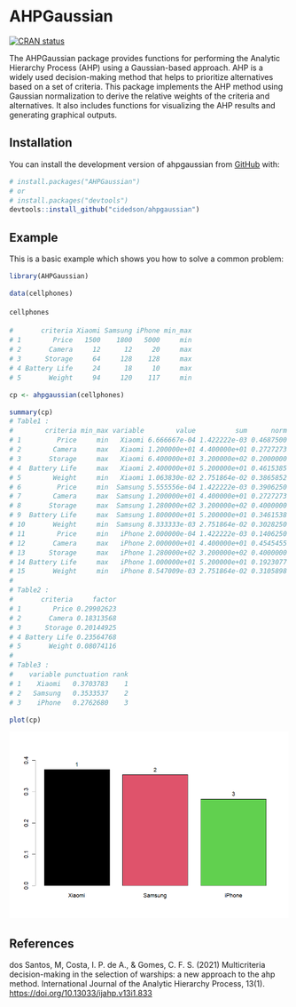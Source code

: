 # AHPGaussian

<!-- badges: start -->

[![CRAN status](https://www.r-pkg.org/badges/version/AHPGaussian)](https://CRAN.R-project.org/package=AHPGaussian)

<!-- badges: end -->

The AHPGaussian package provides functions for performing the Analytic Hierarchy Process (AHP) using a Gaussian-based approach. AHP is a widely used decision-making method that helps to prioritize alternatives based on a set of criteria. This package implements the AHP method using Gaussian normalization to derive the relative weights of the criteria and alternatives. It also includes functions for visualizing the AHP results and generating graphical outputs.

## Installation

You can install the development version of ahpgaussian from [GitHub](https://github.com/) with:

``` r
# install.packages("AHPGaussian")
# or
# install.packages("devtools")
devtools::install_github("cidedson/ahpgaussian")
```

## Example

This is a basic example which shows you how to solve a common problem:

``` r
library(AHPGaussian)
```

``` r 
data(cellphones)

cellphones 

#       criteria Xiaomi Samsung iPhone min_max
# 1        Price   1500    1800   5000     min
# 2       Camera     12      12     20     max
# 3      Storage     64     128    128     max
# 4 Battery Life     24      18     10     max
# 5       Weight     94     120    117     min
```

``` r
cp <- ahpgaussian(cellphones)
```

``` r
summary(cp)
# Table1 :
#        criteria min_max variable        value          sum      norm      mean         sd    factor
# 1         Price     min   Xiaomi 6.666667e-04 1.422222e-03 0.4687500 0.3333333 0.17140086 0.5142026
# 2        Camera     max   Xiaomi 1.200000e+01 4.400000e+01 0.2727273 0.3333333 0.10497278 0.3149183
# 3       Storage     max   Xiaomi 6.400000e+01 3.200000e+02 0.2000000 0.3333333 0.11547005 0.3464102
# 4  Battery Life     max   Xiaomi 2.400000e+01 5.200000e+01 0.4615385 0.3333333 0.13507248 0.4052175
# 5        Weight     min   Xiaomi 1.063830e-02 2.751864e-02 0.3865852 0.3333333 0.04628057 0.1388417
# 6         Price     min  Samsung 5.555556e-04 1.422222e-03 0.3906250 0.3333333 0.17140086 0.5142026
# 7        Camera     max  Samsung 1.200000e+01 4.400000e+01 0.2727273 0.3333333 0.10497278 0.3149183
# 8       Storage     max  Samsung 1.280000e+02 3.200000e+02 0.4000000 0.3333333 0.11547005 0.3464102
# 9  Battery Life     max  Samsung 1.800000e+01 5.200000e+01 0.3461538 0.3333333 0.13507248 0.4052175
# 10       Weight     min  Samsung 8.333333e-03 2.751864e-02 0.3028250 0.3333333 0.04628057 0.1388417
# 11        Price     min   iPhone 2.000000e-04 1.422222e-03 0.1406250 0.3333333 0.17140086 0.5142026
# 12       Camera     max   iPhone 2.000000e+01 4.400000e+01 0.4545455 0.3333333 0.10497278 0.3149183
# 13      Storage     max   iPhone 1.280000e+02 3.200000e+02 0.4000000 0.3333333 0.11547005 0.3464102
# 14 Battery Life     max   iPhone 1.000000e+01 5.200000e+01 0.1923077 0.3333333 0.13507248 0.4052175
# 15       Weight     min   iPhone 8.547009e-03 2.751864e-02 0.3105898 0.3333333 0.04628057 0.1388417
# 
# Table2 :
#       criteria     factor
# 1        Price 0.29902623
# 2       Camera 0.18313568
# 3      Storage 0.20144925
# 4 Battery Life 0.23564768
# 5       Weight 0.08074116
# 
# Table3 :
#    variable punctuation rank
# 1    Xiaomi   0.3703783    1
# 2   Samsung   0.3533537    2
# 3    iPhone   0.2762680    3
```


```r
plot(cp)
```
![](man/figures/ahpgaussian-1.png)

## References

dos Santos, M, Costa, I. P. de A., & Gomes, C. F. S. (2021) Multicriteria decision-making in the selection of warships: a new approach to the ahp method. International Journal of the Analytic Hierarchy Process, 13(1). <https://doi.org/10.13033/ijahp.v13i1.833>

